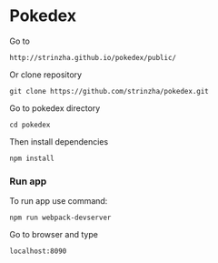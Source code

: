 # Pokedex

Go to

```
http://strinzha.github.io/pokedex/public/
```
Or clone repository

```
git clone https://github.com/strinzha/pokedex.git
```
Go to pokedex directory

```
cd pokedex
```

Then install dependencies

```
npm install
```

### Run app

To run app use command:

```
npm run webpack-devserver
```
Go to browser and type

```
localhost:8090
```
